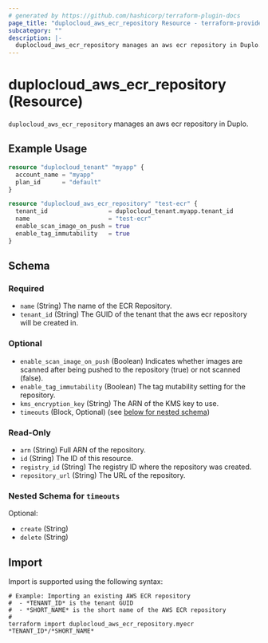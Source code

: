 ```yaml
---
# generated by https://github.com/hashicorp/terraform-plugin-docs
page_title: "duplocloud_aws_ecr_repository Resource - terraform-provider-duplocloud"
subcategory: ""
description: |-
  duplocloud_aws_ecr_repository manages an aws ecr repository in Duplo.
---
```


# duplocloud_aws_ecr_repository (Resource)

`duplocloud_aws_ecr_repository` manages an aws ecr repository in Duplo.

## Example Usage

```terraform
resource "duplocloud_tenant" "myapp" {
  account_name = "myapp"
  plan_id      = "default"
}

resource "duplocloud_aws_ecr_repository" "test-ecr" {
  tenant_id                 = duplocloud_tenant.myapp.tenant_id
  name                      = "test-ecr"
  enable_scan_image_on_push = true
  enable_tag_immutability   = true
}
```

<!-- schema generated by tfplugindocs -->
## Schema

### Required

- `name` (String) The name of the ECR Repository.
- `tenant_id` (String) The GUID of the tenant that the aws ecr repository will be created in.

### Optional

- `enable_scan_image_on_push` (Boolean) Indicates whether images are scanned after being pushed to the repository (true) or not scanned (false).
- `enable_tag_immutability` (Boolean) The tag mutability setting for the repository.
- `kms_encryption_key` (String) The ARN of the KMS key to use.
- `timeouts` (Block, Optional) (see [below for nested schema](#nestedblock--timeouts))

### Read-Only

- `arn` (String) Full ARN of the repository.
- `id` (String) The ID of this resource.
- `registry_id` (String) The registry ID where the repository was created.
- `repository_url` (String) The URL of the repository.

<a id="nestedblock--timeouts"></a>
### Nested Schema for `timeouts`

Optional:

- `create` (String)
- `delete` (String)

## Import

Import is supported using the following syntax:

```shell
# Example: Importing an existing AWS ECR repository
#  - *TENANT_ID* is the tenant GUID
#  - *SHORT_NAME* is the short name of the AWS ECR repository
#
terraform import duplocloud_aws_ecr_repository.myecr *TENANT_ID*/*SHORT_NAME*
```
